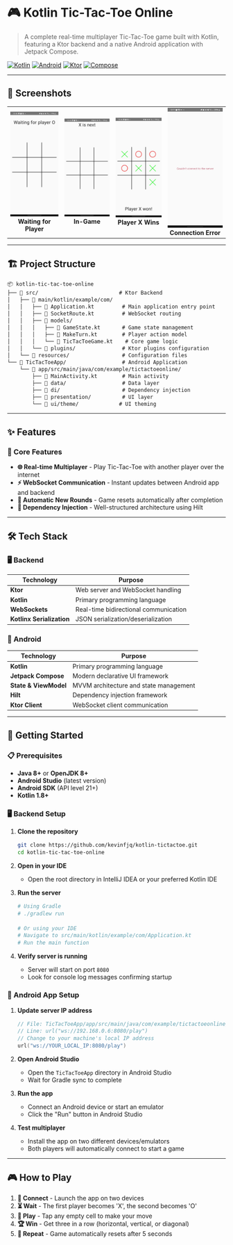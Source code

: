 # 🎮 Kotlin Tic-Tac-Toe Online

> A complete real-time multiplayer Tic-Tac-Toe game built with Kotlin, featuring a Ktor backend and a native Android application with Jetpack Compose.

[![Kotlin](https://img.shields.io/badge/kotlin-%237F52FF.svg?style=for-the-badge&logo=kotlin&logoColor=white)](https://kotlinlang.org/)
[![Android](https://img.shields.io/badge/Android-3DDC84?style=for-the-badge&logo=android&logoColor=white)](https://developer.android.com/)
[![Ktor](https://img.shields.io/badge/Ktor-087CFA?style=for-the-badge&logo=ktor&logoColor=white)](https://ktor.io/)
[![Compose](https://img.shields.io/badge/Jetpack%20Compose-4285F4?style=for-the-badge&logo=jetpackcompose&logoColor=white)](https://developer.android.com/jetpack/compose)

---

## 📸 Screenshots

<div align="center">
  <table>
    <tr>
      <td align="center">
        <img src="images/waiting_for_player.jpg" width="200" alt="Waiting for Player"/>
        <br/>
        <strong>Waiting for Player</strong>
      </td>
      <td align="center">
        <img src="images/next_to_play.jpg" width="200" alt="In-Game"/>
        <br/>
        <strong>In-Game</strong>
      </td>
      <td align="center">
        <img src="images/game_end.jpg" width="200" alt="Player X Wins"/>
        <br/>
        <strong>Player X Wins</strong>
      </td>
      <td align="center">
        <img src="images/couldnt_connect.jpg" width="200" alt="Connection Error"/>
        <br/>
        <strong>Connection Error</strong>
      </td>
    </tr>
  </table>
</div>

---

## 🏗️ Project Structure

```
📦 kotlin-tic-tac-toe-online
├── 📁 src/                          # Ktor Backend
│   ├── 📁 main/kotlin/example/com/
│   │   ├── 📄 Application.kt         # Main application entry point
│   │   ├── 📄 SocketRoute.kt         # WebSocket routing
│   │   ├── 📁 models/
│   │   │   ├── 📄 GameState.kt       # Game state management
│   │   │   ├── 📄 MakeTurn.kt        # Player action model
│   │   │   └── 📄 TicTacToeGame.kt    # Core game logic
│   │   └── 📁 plugins/               # Ktor plugins configuration
│   └── 📁 resources/                 # Configuration files
└── 📁 TicTacToeApp/                  # Android Application
    └── 📁 app/src/main/java/com/example/tictactoeonline/
        ├── 📄 MainActivity.kt        # Main activity
        ├── 📁 data/                  # Data layer
        ├── 📁 di/                    # Dependency injection
        ├── 📁 presentation/          # UI layer
        └── 📁 ui/theme/             # UI theming
```

---

## ✨ Features

### 🎯 Core Features
- **🌐 Real-time Multiplayer** - Play Tic-Tac-Toe with another player over the internet
- **⚡ WebSocket Communication** - Instant updates between Android app and backend
- **🔄 Automatic New Rounds** - Game resets automatically after completion
- **💉 Dependency Injection** - Well-structured architecture using Hilt

---

## 🛠️ Tech Stack

### 🖥️ Backend
| Technology | Purpose |
|------------|---------|
| **Ktor** | Web server and WebSocket handling |
| **Kotlin** | Primary programming language |
| **WebSockets** | Real-time bidirectional communication |
| **Kotlinx Serialization** | JSON serialization/deserialization |

### 📱 Android
| Technology | Purpose |
|------------|---------|
| **Kotlin** | Primary programming language |
| **Jetpack Compose** | Modern declarative UI framework |
| **State & ViewModel** | MVVM architecture and state management |
| **Hilt** | Dependency injection framework |
| **Ktor Client** | WebSocket client communication |

---

## 🚀 Getting Started

### 📋 Prerequisites

- **Java 8+** or **OpenJDK 8+**
- **Android Studio** (latest version)
- **Android SDK** (API level 21+)
- **Kotlin 1.8+**

### 🖥️ Backend Setup

1. **Clone the repository**
   ```bash
   git clone https://github.com/kevinfjq/kotlin-tictactoe.git
   cd kotlin-tic-tac-toe-online
   ```

2. **Open in your IDE**
   - Open the root directory in IntelliJ IDEA or your preferred Kotlin IDE

3. **Run the server**
   ```bash
   # Using Gradle
   # ./gradlew run

   # Or using your IDE
   # Navigate to src/main/kotlin/example/com/Application.kt
   # Run the main function
   ```
   
4. **Verify server is running**
   - Server will start on port `8080`
   - Look for console log messages confirming startup

### 📱 Android App Setup

1. **Update server IP address**
   ```kotlin
   // File: TicTacToeApp/app/src/main/java/com/example/tictactoeonline/data/KtorRealtimeMessagingClient.kt
   // Line: url("ws://192.168.0.6:8080/play")
   // Change to your machine's local IP address
   url("ws://YOUR_LOCAL_IP:8080/play")
   ```

2. **Open Android Studio**
   - Open the `TicTacToeApp` directory in Android Studio
   - Wait for Gradle sync to complete

3. **Run the app**
   - Connect an Android device or start an emulator
   - Click the "Run" button in Android Studio

4. **Test multiplayer**
   - Install the app on two different devices/emulators
   - Both players will automatically connect to start a game

---

## 🎮 How to Play

1. **🔗 Connect** - Launch the app on two devices
2. **⏳ Wait** - The first player becomes 'X', the second becomes 'O'
3. **🎯 Play** - Tap any empty cell to make your move
4. **🏆 Win** - Get three in a row (horizontal, vertical, or diagonal)
5. **🔄 Repeat** - Game automatically resets after 5 seconds
